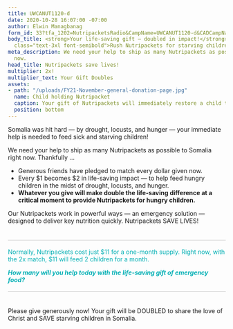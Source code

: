 ```yaml
---
title: UWCANUT1120-d
date: 2020-10-28 16:07:00 -07:00
author: Elwin Managbanag
form_id: 33?tfa_1202=NutripacketsRadio&CampName=UWCANUT1120-d&CADCampName=CWCANUT1120-d
body_title: <strong>Your life-saving gift — doubled in impact!</strong><br /> <span
  class="text-3xl font-semibold">Rush Nutripackets for starving children in Somalia</span>
meta_description: We need your help to ship as many Nutripackets as possible right
  now.
head_title: Nutripackets save lives!
multiplier: 2x!
multiplier_text: Your Gift Doubles
assets:
- path: "/uploads/FY21-November-general-donation-page.jpg"
  name: Child holding Nutripacket
  caption: Your gift of Nutripackets will immediately restore a child to health.
  position: bottom
---
```


Somalia was hit hard — by drought, locusts, and hunger — your immediate help is needed to feed sick and starving children!

We need your help to ship as many Nutripackets as possible to Somalia right now. Thankfully ...

* Generous friends have pledged to match every dollar given now.
* Every $1 becomes $2 in life-saving impact — to help feed hungry children in the midst of drought, locusts, and hunger.
* **Whatever you give will make double the life-saving difference at a critical moment to provide Nutripackets for hungry children.**

Our Nutripackets work in powerful ways — an emergency solution — designed to deliver key nutrition quickly. Nutripackets SAVE LIVES!
 
<span class="large" style="display: block; margin-top: 36px; padding-top: 18px; border-top: solid 1px #ccc; color: #00afb4;">Normally, Nutripackets cost just $11 for a one-month supply. Right now, with the 2x match, $11 will feed 2 children for a month.</span>

<span class="large" style="display: block; margin-bottom: 36px; padding-bottom: 18px; border-bottom: solid 1px #ccc; color: #00afb4;">***How many will you help today with the life-saving gift of emergency food?***</span>

Please give generously now! Your gift will be DOUBLED to share the love of Christ and SAVE starving children in Somalia.
<br><br>
